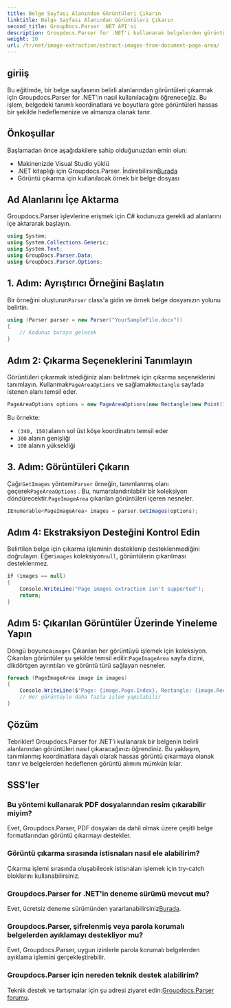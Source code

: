```yaml
---
title: Belge Sayfası Alanından Görüntüleri Çıkarın
linktitle: Belge Sayfası Alanından Görüntüleri Çıkarın
second_title: GroupDocs.Parser .NET API'si
description: Groupdocs.Parser for .NET'i kullanarak belgelerden görüntüleri tam olarak nasıl çıkaracağınızı keşfedin. Doğru görüntü çıkarımı için belirli alanları hedeflemeyi öğrenin.
weight: 10
url: /tr/net/image-extraction/extract-images-from-document-page-area/
---
```

## giriiş
Bu eğitimde, bir belge sayfasının belirli alanlarından görüntüleri çıkarmak için Groupdocs.Parser for .NET'in nasıl kullanılacağını öğreneceğiz. Bu işlem, belgedeki tanımlı koordinatlara ve boyutlara göre görüntüleri hassas bir şekilde hedeflemenize ve almanıza olanak tanır.
## Önkoşullar
Başlamadan önce aşağıdakilere sahip olduğunuzdan emin olun:
- Makinenizde Visual Studio yüklü
-  .NET kitaplığı için Groupdocs.Parser. İndirebilirsin[Burada](https://releases.groupdocs.com/parser/net/)
- Görüntü çıkarma için kullanılacak örnek bir belge dosyası
## Ad Alanlarını İçe Aktarma
Groupdocs.Parser işlevlerine erişmek için C# kodunuza gerekli ad alanlarını içe aktararak başlayın.
```csharp
using System;
using System.Collections.Generic;
using System.Text;
using GroupDocs.Parser.Data;
using GroupDocs.Parser.Options;
```
## 1. Adım: Ayrıştırıcı Örneğini Başlatın
 Bir örneğini oluşturun`Parser` class'a gidin ve örnek belge dosyanızın yolunu belirtin.
```csharp
using (Parser parser = new Parser("YourSampleFile.docx"))
{
    // Kodunuz buraya gelecek
}
```
## Adım 2: Çıkarma Seçeneklerini Tanımlayın
 Görüntüleri çıkarmak istediğiniz alanı belirtmek için çıkarma seçeneklerini tanımlayın. Kullanmak`PageAreaOptions` ve sağlamak`Rectangle` sayfada istenen alanı temsil eder.
```csharp
PageAreaOptions options = new PageAreaOptions(new Rectangle(new Point(340, 150), new Size(300, 100)));
```
Bu örnekte:
- `(340, 150)`alanın sol üst köşe koordinatını temsil eder
- `300` alanın genişliği
- `100` alanın yüksekliği
## 3. Adım: Görüntüleri Çıkarın
 Çağır`GetImages` yöntemi`Parser` örneğin, tanımlanmış olanı geçerek`PageAreaOptions` . Bu, numaralandırılabilir bir koleksiyon döndürecektir.`PageImageArea` çıkarılan görüntüleri içeren nesneler.
```csharp
IEnumerable<PageImageArea> images = parser.GetImages(options);
```
## Adım 4: Ekstraksiyon Desteğini Kontrol Edin
 Belirtilen belge için çıkarma işleminin desteklenip desteklenmediğini doğrulayın. Eğer`images` koleksiyon`null`, görüntülerin çıkarılması desteklenmez.
```csharp
if (images == null)
{
    Console.WriteLine("Page images extraction isn't supported");
    return;
}
```
## Adım 5: Çıkarılan Görüntüler Üzerinde Yineleme Yapın
 Döngü boyunca`images` Çıkarılan her görüntüyü işlemek için koleksiyon. Çıkarılan görüntüler şu şekilde temsil edilir:`PageImageArea` sayfa dizini, dikdörtgen ayrıntıları ve görüntü türü sağlayan nesneler.
```csharp
foreach (PageImageArea image in images)
{
    Console.WriteLine($"Page: {image.Page.Index}, Rectangle: {image.Rectangle}, Type: {image.FileType}");
    // Her görüntüyle daha fazla işlem yapılabilir
}
```
## Çözüm
Tebrikler! Groupdocs.Parser for .NET'i kullanarak bir belgenin belirli alanlarından görüntüleri nasıl çıkaracağınızı öğrendiniz. Bu yaklaşım, tanımlanmış koordinatlara dayalı olarak hassas görüntü çıkarmaya olanak tanır ve belgelerden hedeflenen görüntü alımını mümkün kılar.

## SSS'ler
### Bu yöntemi kullanarak PDF dosyalarından resim çıkarabilir miyim?
Evet, Groupdocs.Parser, PDF dosyaları da dahil olmak üzere çeşitli belge formatlarından görüntü çıkarmayı destekler.
### Görüntü çıkarma sırasında istisnaları nasıl ele alabilirim?
Çıkarma işlemi sırasında oluşabilecek istisnaları işlemek için try-catch bloklarını kullanabilirsiniz.
### Groupdocs.Parser for .NET'in deneme sürümü mevcut mu?
 Evet, ücretsiz deneme sürümünden yararlanabilirsiniz[Burada](https://releases.groupdocs.com/).
### Groupdocs.Parser, şifrelenmiş veya parola korumalı belgelerden ayıklamayı destekliyor mu?
Evet, Groupdocs.Parser, uygun izinlerle parola korumalı belgelerden ayıklama işlemini gerçekleştirebilir.
### Groupdocs.Parser için nereden teknik destek alabilirim?
 Teknik destek ve tartışmalar için şu adresi ziyaret edin:[Groupdocs.Parser forumu](https://forum.groupdocs.com/c/parser/17).